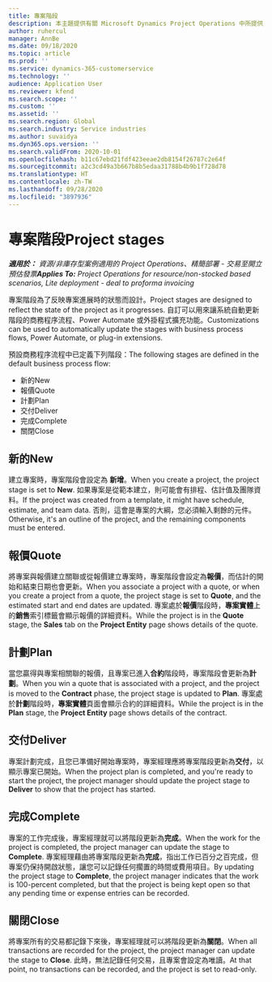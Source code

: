 ```yaml
---
title: 專案階段
description: 本主題提供有關 Microsoft Dynamics Project Operations 中所提供之專案階段的資訊。
author: ruhercul
manager: AnnBe
ms.date: 09/18/2020
ms.topic: article
ms.prod: ''
ms.service: dynamics-365-customerservice
ms.technology: ''
audience: Application User
ms.reviewer: kfend
ms.search.scope: ''
ms.custom: ''
ms.assetid: ''
ms.search.region: Global
ms.search.industry: Service industries
ms.author: suvaidya
ms.dyn365.ops.version: ''
ms.search.validFrom: 2020-10-01
ms.openlocfilehash: b11c67ebd21fdf423eeae2db8154f26787c2e64f
ms.sourcegitcommit: a2c3cd49a3b667b8b5edaa31788b4b9b1f728d78
ms.translationtype: HT
ms.contentlocale: zh-TW
ms.lasthandoff: 09/28/2020
ms.locfileid: "3897936"
---
```

# <a name="project-stages"></a><span data-ttu-id="b77af-103">專案階段</span><span class="sxs-lookup"><span data-stu-id="b77af-103">Project stages</span></span>

<span data-ttu-id="b77af-104">_**適用於：** 資源/非庫存型案例適用的 Project Operations、精簡部署 - 交易至開立預估發票_</span><span class="sxs-lookup"><span data-stu-id="b77af-104">_**Applies To:** Project Operations for resource/non-stocked based scenarios, Lite deployment - deal to proforma invoicing_</span></span>

<span data-ttu-id="b77af-105">專案階段為了反映專案進展時的狀態而設計。</span><span class="sxs-lookup"><span data-stu-id="b77af-105">Project stages are designed to reflect the state of the project as it progresses.</span></span> <span data-ttu-id="b77af-106">自訂可以用來讓系統自動更新階段的商務程序流程、Power Automate 或外掛程式擴充功能。</span><span class="sxs-lookup"><span data-stu-id="b77af-106">Customizations can be used to automatically update the stages with business process flows, Power Automate, or plug-in extensions.</span></span>

<span data-ttu-id="b77af-107">預設商務程序流程中已定義下列階段：</span><span class="sxs-lookup"><span data-stu-id="b77af-107">The following stages are defined in the default business process flow:</span></span>

- <span data-ttu-id="b77af-108">新的 ​​</span><span class="sxs-lookup"><span data-stu-id="b77af-108">New</span></span>
- <span data-ttu-id="b77af-109">報價</span><span class="sxs-lookup"><span data-stu-id="b77af-109">Quote</span></span>
- <span data-ttu-id="b77af-110">計劃</span><span class="sxs-lookup"><span data-stu-id="b77af-110">Plan</span></span>
- <span data-ttu-id="b77af-111">交付</span><span class="sxs-lookup"><span data-stu-id="b77af-111">Deliver</span></span>
- <span data-ttu-id="b77af-112">完成</span><span class="sxs-lookup"><span data-stu-id="b77af-112">Complete</span></span>
- <span data-ttu-id="b77af-113">關閉​​</span><span class="sxs-lookup"><span data-stu-id="b77af-113">Close</span></span> 

## <a name="new"></a><span data-ttu-id="b77af-114">新的 ​​</span><span class="sxs-lookup"><span data-stu-id="b77af-114">New</span></span>

<span data-ttu-id="b77af-115">建立專案時，專案階段會設定為 **新增**。</span><span class="sxs-lookup"><span data-stu-id="b77af-115">When you create a project, the project stage is set to **New**.</span></span> <span data-ttu-id="b77af-116">如果專案是從範本建立，則可能會有排程、估計值及團隊資料。</span><span class="sxs-lookup"><span data-stu-id="b77af-116">If the project was created from a template, it might have schedule, estimate, and team data.</span></span> <span data-ttu-id="b77af-117">否則，這會是專案的大綱，您必須輸入剩餘的元件。</span><span class="sxs-lookup"><span data-stu-id="b77af-117">Otherwise, it's an outline of the project, and the remaining components must be entered.</span></span>

## <a name="quote"></a><span data-ttu-id="b77af-118">報價</span><span class="sxs-lookup"><span data-stu-id="b77af-118">Quote</span></span>

<span data-ttu-id="b77af-119">將專案與報價建立關聯或從報價建立專案時，專案階段會設定為**報價**，而估計的開始和結束日期也會更新。</span><span class="sxs-lookup"><span data-stu-id="b77af-119">When you associate a project with a quote, or when you create a project from a quote, the project stage is set to **Quote**, and the estimated start and end dates are updated.</span></span> <span data-ttu-id="b77af-120">專案處於**報價**階段時，**專案實體**上的**銷售**索引標籤會顯示報價的詳細資料。</span><span class="sxs-lookup"><span data-stu-id="b77af-120">While the project is in the **Quote** stage, the **Sales** tab on the **Project Entity** page shows details of the quote.</span></span>

## <a name="plan"></a><span data-ttu-id="b77af-121">計劃</span><span class="sxs-lookup"><span data-stu-id="b77af-121">Plan</span></span>

<span data-ttu-id="b77af-122">當您贏得與專案相關聯的報價，且專案已進入**合約**階段時，專案階段會更新為**計劃**。</span><span class="sxs-lookup"><span data-stu-id="b77af-122">When you win a quote that is associated with a project, and the project is moved to the **Contract** phase, the project stage is updated to **Plan**.</span></span> <span data-ttu-id="b77af-123">專案處於**計劃**階段時，**專案實體**頁面會顯示合約的詳細資料。</span><span class="sxs-lookup"><span data-stu-id="b77af-123">While the project is in the **Plan** stage, the **Project Entity** page shows details of the contract.</span></span>

## <a name="deliver"></a><span data-ttu-id="b77af-124">交付</span><span class="sxs-lookup"><span data-stu-id="b77af-124">Deliver</span></span>

<span data-ttu-id="b77af-125">專案計劃完成，且您已準備好開始專案時，專案經理應將專案階段更新為**交付**，以顯示專案已開始。</span><span class="sxs-lookup"><span data-stu-id="b77af-125">When the project plan is completed, and you're ready to start the project, the project manager should update the project stage to **Deliver** to show that the project has started.</span></span>

## <a name="complete"></a><span data-ttu-id="b77af-126">完成</span><span class="sxs-lookup"><span data-stu-id="b77af-126">Complete</span></span> 

<span data-ttu-id="b77af-127">專案的工作完成後，專案經理就可以將階段更新為**完成**。</span><span class="sxs-lookup"><span data-stu-id="b77af-127">When the work for the project is completed, the project manager can update the stage to **Complete**.</span></span> <span data-ttu-id="b77af-128">專案經理藉由將專案階段更新為**完成**，指出工作已百分之百完成，但專案仍保持開啟狀態，讓您可以記錄任何擱置的時間或費用項目。</span><span class="sxs-lookup"><span data-stu-id="b77af-128">By updating the project stage to **Complete**, the project manager indicates that the work is 100-percent completed, but that the project is being kept open so that any pending time or expense entries can be recorded.</span></span>

## <a name="close"></a><span data-ttu-id="b77af-129">關閉</span><span class="sxs-lookup"><span data-stu-id="b77af-129">Close</span></span>

<span data-ttu-id="b77af-130">將專案所有的交易都記錄下來後，專案經理就可以將階段更新為**關閉**。</span><span class="sxs-lookup"><span data-stu-id="b77af-130">When all transactions are recorded for the project, the project manager can update the stage to **Close**.</span></span> <span data-ttu-id="b77af-131">此時，無法記錄任何交易，且專案會設定為唯讀。</span><span class="sxs-lookup"><span data-stu-id="b77af-131">At that point, no transactions can be recorded, and the project is set to read-only.</span></span>

